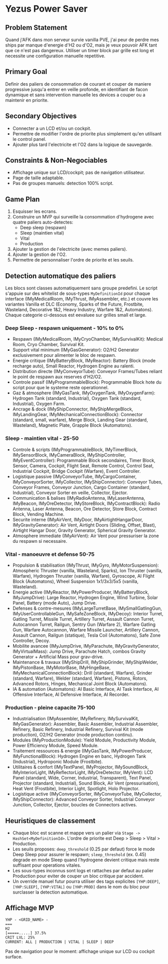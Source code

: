 # Yezus Power Saver

## Problem Statement
Quand j'AFK dans mon serveur survie vanilla PVE, j'ai peur de perdre mes ships par manque d'energie d'H2 ou d'O2, mais je veux pouvoir AFK tant que ce n'est pas dangereux.
Utiliser un timer block par grille est long et necessite une configuration manuelle repetitive.

## Primary Goal
Definir des paliers de consommation de courant et couper de maniere progressive jusqu'a entrer en veille profonde, en identifiant de facon dynamique et sans intervention manuelle les devices a couper ou a maintenir en priorite.

## Secondary Objectives
- Connecter a un LCD et/ou un cockpit.
- Permettre de modifier l'ordre de priorite plus simplement qu'en utilisant le control panel.
- Ajouter plus tard l'electricite et l'O2 dans la logique de sauvegarde.

## Constraints & Non-Negociables
- Affichage unique sur LCD/cockpit; pas de navigation utilisateur.
- Page de taille adaptable.
- Pas de groupes manuels: detection 100% script.

## Game Plan
1. Esquisser les ecrans.
2. Construire un MVP qui surveille la consommation d'hydrogene avec quatre paliers auto-detectes:
   - Deep sleep (respawn)
   - Sleep (maintien vital)
   - Vital
   - Production
3. Ajouter la gestion de l'electricite (avec memes paliers).
4. Ajouter la gestion de l'O2.
5. Permettre de personnaliser l'ordre de priorite et les seuils.

## Detection automatique des paliers
Les blocs sont classes automatiquement sans groupe predefini. Le script s'appuie sur des whitelist de sous-types `MyDefinitionId` pour chaque interface (IMyMedicalRoom, IMyThrust, IMyAssembler, etc.) et couvre les variantes Vanilla et DLC (Economy, Sparks of the Future, Frostbite, Wasteland, Decorative 1&2, Heavy Industry, Warfare 1&2, Automatons). Chaque categorie ci-dessous est eevaluee sur grilles small et large.

### Deep Sleep - respawn uniquement - 10% to 0%
- Respawn (IMyMedicalRoom, IMyCryoChamber, IMySurvivalKit): Medical Room, Cryo Chamber, Survival Kit.
- Support vital minimum (IMyGasGenerator): O2/H2 Generator exclusivement pour alimenter le bloc de respawn.
- Energie critique (IMyBatteryBlock, IMyReactor): Battery Block (mode recharge auto), Small Reactor, Hydrogen Engine au ralenti.
- Distribution directe (IMyConveyorTube): Conveyor Frames/Tubes reliant le point de respawn aux reserves d'H2/O2.
- Controle passif (IMyProgrammableBlock): Programmable Block hote du script pour que le systeme reste operationnel.
- Gaz & atmosphere (IMyGasTank, IMyOxygenTank, IMyOxygenFarm): Hydrogen Tank (standard, Industrial), Oxygen Tank (standard, Industrial), Oxygen Farm.
- Ancrage & dock (IMyShipConnector, IMyShipMergeBlock, IMyLandingGear, IMyMechanicalConnectionBlock): Connector (standard, small, warfare), Merge Block, Landing Gear (standard, Wasteland), Magnetic Plate, Grapple Block (Automatons).

### Sleep - maintien vital - 25-50
- Controle & scripts (IMyProgrammableBlock, IMyTimerBlock, IMySensorBlock, IMyCameraBlock, IMyShipController, IMyEventController): Programmable Block secondaires, Timer Block, Sensor, Camera, Cockpit, Flight Seat, Remote Control, Control Seat, Industrial Cockpit, Bridge Cockpit (Warfare), Event Controller.
- Logistique passive (IMyConveyorTube, IMyCargoContainer, IMyConveyorSorter, IMyCollector, IMyShipConnector): Conveyor Tubes, Conveyor Frames, Conveyor Junction, Cargo Container (standard, Industrial), Conveyor Sorter en veille, Collector, Ejector.
- Communication & balises (IMyRadioAntenna, IMyLaserAntenna, IMyBeacon, IMyOreDetector, IMyStoreBlock, IMyContractBlock): Radio Antenna, Laser Antenna, Beacon, Ore Detector, Store Block, Contract Block, Vending Machine.
- Securite interne (IMyAirVent, IMyDoor, IMyAirtightHangarDoor, IMyGravityGenerator): Air Vent, Airtight Doors (Sliding, Offset, Blast), Airtight Hangar Door, Gravity Generator, Spherical Gravity Generator.
- Atmosphere immediate (IMyAirVent): Air Vent pour pressuriser la zone du respawn si necessaire.

### Vital - manoeuvre et defense 50-75
- Propulsion & stabilisation (IMyThrust, IMyGyro, IMyMotorSuspension): Atmospheric Thruster (vanilla, Wasteland, Sparks), Ion Thruster (vanilla, Warfare), Hydrogen Thruster (vanilla, Warfare), Gyroscope, AI Flight Block (Automatons), Wheel Suspension 1x1/3x3/5x5 (vanilla, Wasteland).
- Energie active (IMyReactor, IMyPowerProducer, IMyBatteryBlock, IMyJumpDrive): Large Reactor, Hydrogen Engine, Wind Turbine, Solar Panel, Battery (mode Auto), Jump Drive.
- Defenses & contre-mesures (IMyLargeTurretBase, IMySmallGatlingGun, IMyUserControllableGun, IMySafeZoneBlock, IMyDecoy): Interior Turret, Gatling Turret, Missile Turret, Artillery Turret, Assault Cannon Turret, Autocannon Turret, Railgun, Sentry Gun (Warfare 2), Warfare Gatling Gun, Warfare Autocannon, Warfare Missile Launcher, Artillery Cannon, Assault Cannon, Railgun (statique), Tesla Coil (Automatons), Safe Zone Controller, Decoy.
- Mobilite avancee (IMyJumpDrive, IMyParachute, IMyGravityGenerator, IMyVirtualMass): Jump Drive, Parachute Hatch, combos Gravity Generator + Artificial Mass pour grav-drive.
- Maintenance & travaux (IMyShipDrill, IMyShipGrinder, IMyShipWelder, IMyPistonBase, IMyMotorBase, IMyHingeBase, IMyMechanicalConnectionBlock): Drill (standard, Warfare), Grinder (standard, Warfare), Welder (standard, Warfare), Pistons, Rotors, Advanced Rotors, Hinges, Mechanical Joint Block (Automatons).
- IA & automation (Automatons): AI Basic Interface, AI Task Interface, AI Offensive Interface, AI Defensive Interface, AI Recorder.

### Production - pleine capacite 75-100
- Industrialisation (IMyAssembler, IMyRefinery, IMySurvivalKit, IMyGasGenerator): Assembler, Basic Assembler, Industrial Assembler, Refinery, Basic Refinery, Industrial Refinery, Survival Kit (mode production), O2/H2 Generator (mode production continu).
- Modules (IMyProductionModule): Yield Module, Productivity Module, Power Efficiency Module, Speed Module.
- Traitement ressources & energie (IMyGasTank, IMyPowerProducer, IMyFunctionalBlock): Hydrogen Engine en banc, Hydrogen Tank (Industrial), Hydroponic Module (Frostbite).
- Utilitaires & confort (IMyTextPanel, IMyProjector, IMySoundBlock, IMyInteriorLight, IMyReflectorLight, IMyOreDetector, IMyVent): LCD Panel (standard, Wide, Corner, Industrial, Transparent), Text Panel, Projector (standard, Industrial), Sound Block, Air Vent (pressurisation), Heat Vent (Frostbite), Interior Light, Spotlight, Holo Projector.
- Logistique active (IMyConveyorSorter, IMyConveyorTube, IMyCollector, IMyShipConnector): Advanced Conveyor Sorter, Industrial Conveyor Junction, Collector, Ejector, boucles de Connectors actives.

## Heuristiques de classement
- Chaque bloc est scanne et mappe vers un palier via `Stage -> HashSet<MyDefinitionId>`. L'ordre de priorite est Deep > Sleep > Vital > Production.
- Les seuils proposes: `deep_threshold` (0.25 par defaut) force le mode Deep Sleep pour assurer le respawn; `sleep_threshold` (ex. 0.45) degrade en mode Sleep quand l'hydrogene devient critique mais reste suffisant pour operations vitales.
- Les sous-types inconnus sont logs et rattaches par defaut au palier Production pour eviter de couper un bloc critique par accident.
- Un override manuel futur pourra utiliser des tags explicites `[YHP:DEEP]`, `[YHP:SLEEP]`, `[YHP:VITAL]` ou `[YHP:PROD]` dans le nom du bloc pour surclasser la detection automatique.

## Affichage MVP
```
YHP - <GRID_NAME> -
===
H2
[=====.....] 37.5%
CRIT LVL: 25%
CURRENT: ALL | PRODUCTION | VITAL | SLEEP | DEEP
```
Pas de navigation pour le moment: affichage unique sur LCD ou cockpit surface.
